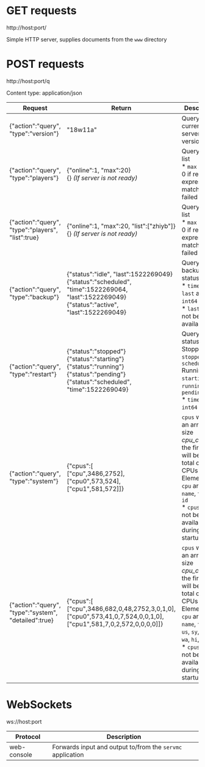 GET requests
============

http://host:port/

Simple HTTP server, supplies documents from the `www` directory

POST requests
=============

http://host:port/q

Content type: application/json

Request | Return | Description
--|--|--
{"action":"query", "type":"version"} | "18w11a" | Query current server version
{"action":"query", "type":"players"} | {"online":1, "max":20}<br>{} _(If server is not ready)_ | Query player list<br>* `max` may be 0 if regular expression matching failed
{"action":"query", "type":"players", "list":true} | {"online":1, "max":20, "list":["zhiyb"]}<br>{} _(If server is not ready)_ | Query player list<br>* `max` may be 0 if regular  expression matching failed
{"action":"query", "type":"backup"} | {"status":"idle", "last":1522269049}<br>{"status":"scheduled", "time":1522269064, "last":1522269049}<br>{"status":"active", "last":1522269049} | Query backup status<br>* `time` and `last` are `int64` values<br>* `last` may not be available
{"action":"query", "type":"restart"} | {"status":"stopped"}<br>{"status":"starting"}<br>{"status":"running"}<br>{"status":"pending"}<br>{"status":"scheduled", "time":1522269049} | Query server status<br>Stopped: `stopped` / `scheduled`<br>Running: `starting` / `running` / `pending`<br>* `time` is an `int64` value
{"action":"query", "type":"system"} | {"cpus":[<br>["cpu",3486,2752],<br>["cpu0",573,524],<br>["cpu1",581,572]]} | `cpus` will be an array of size *cpu_count+1*, the first one will be the total of all CPUs<br>Elements in `cpu` arrays: `name`, `total`, `id`<br>* `cpus` may not be available during startup
{"action":"query", "type":"system", "detailed":true} | {"cpus":[<br>["cpu",3486,682,0,48,2752,3,0,1,0],<br>["cpu0",573,41,0,7,524,0,0,1,0],<br>["cpu1",581,7,0,2,572,0,0,0,0]]} | `cpus` will be an array of size *cpu_count+1*, the first one will be the total of all CPUs<br>Elements in `cpu` arrays: `name`, `total`, `us`, `sy`, `ni`, `id`, `wa`, `hi`, `si`, `st`<br>* `cpus` may not be available during startup

WebSockets
==========

ws://host:port

Protocol | Description
--|--
web-console | Forwards input and output to/from the `servmc` application
